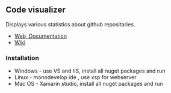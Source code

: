 ## Code visualizer
Displays various statistics about github repositaries.

- [Web, Documentation](https://retep007.github.io/code-visualizer/)
- [Wiki](https://github.com/retep007/code-visualizer/wiki)

### Installation

- Windows - use VS and IIS, install all nuget packages and run
- Linux - monodevelop ide , use xsp for webserver
- Mac OS - Xamarin studio, install all nuget packages and run
